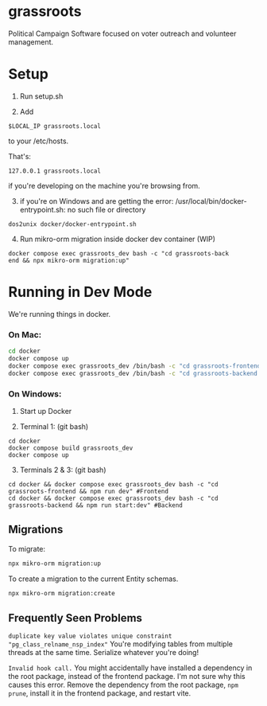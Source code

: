 # grassroots

Political Campaign Software focused on voter outreach and volunteer management.

# Setup

1. Run setup.sh

2. Add

```
$LOCAL_IP grassroots.local
```

to your /etc/hosts.

That's:

```
127.0.0.1 grassroots.local
```

if you're developing on the machine you're browsing from.

3. if you're on Windows and are getting the error: /usr/local/bin/docker-entrypoint.sh: no such file or directory

```
dos2unix docker/docker-entrypoint.sh
```

4. Run mikro-orm migration inside docker dev container (WIP)

```
docker compose exec grassroots_dev bash -c "cd grassroots-back
end && npx mikro-orm migration:up"
```

# Running in Dev Mode

We're running things in docker.

### On Mac:

```sh
cd docker
docker compose up
docker compose exec grassroots_dev /bin/bash -c "cd grassroots-frontend && npm run dev" # Frontend
docker compose exec grassroots_dev /bin/bash -c "cd grassroots-backend && npm run start:dev" # Backend
```

### On Windows:

1. Start up Docker

2. Terminal 1: (git bash)

```
cd docker
docker compose build grassroots_dev
docker compose up
```

3. Terminals 2 & 3: (git bash)

```
cd docker && docker compose exec grassroots_dev bash -c "cd grassroots-frontend && npm run dev" #Frontend
cd docker && docker compose exec grassroots_dev bash -c "cd grassroots-backend && npm run start:dev" #Backend
```

## Migrations

To migrate:

```sh
npx mikro-orm migration:up
```

To create a migration to the current Entity schemas.

```sh
npx mikro-orm migration:create
```

## Frequently Seen Problems

`duplicate key value violates unique constraint "pg_class_relname_nsp_index"`
You're modifying tables from multiple threads at the same time. Serialize whatever you're doing!

`Invalid hook call.`
You might accidentally have installed a dependency in the root package, instead of the frontend package. I'm not sure why this causes this error. Remove the dependency from the root package, `npm prune`, install it in the frontend package, and restart vite.
